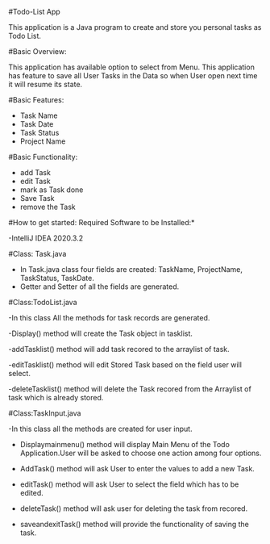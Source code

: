 #Todo-List App

This application is a Java program to create and store you personal tasks as Todo List.

#Basic Overview:

This application has available option to select from Menu. This application has feature to save all User Tasks in the Data so when User open next time it will resume its state.

#Basic Features:

- Task Name
- Task Date
- Task Status
- Project Name

#Basic Functionality:
- add Task
- edit Task
- mark as Task done
- Save Task
- remove the Task

#How to get started:
Required Software to be Installed:*


-IntelliJ IDEA 2020.3.2

#Class: Task.java

- In Task.java class four fields are created: TaskName, ProjectName, TaskStatus, TaskDate.
- Getter and Setter of all the fields are generated.


#Class:TodoList.java

-In this class All the methods for task records are generated.

-Display() method will create the Task object in tasklist.

-addTasklist() method will add task recored to the arraylist of task.

-editTasklist() method  will edit Stored Task based on the field user will select.

-deleteTasklist() method will delete the Task recored from the Arraylist of task which is already stored.

#Class:TaskInput.java

-In this class all the methods are created for user input.

- Displaymainmenu() method will display Main Menu of the Todo Application.User will be asked to choose one action among four options.

- AddTask() method will ask User to enter the values to add a new Task.

- editTask() method will ask User to select the field which has to be edited.

- deleteTask() method will ask user for deleting the task from recored.

- saveandexitTask() method will provide the functionality of saving the task.

